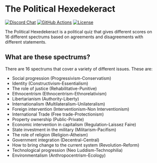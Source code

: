 # The Political Hexedekeract
[![Discord Chat](https://img.shields.io/discord/697903296396132474.svg)](https://discord.gg/ZCbGYGF)
[![GitHub Actions](https://github.com/deekts/political-hexedekeract/workflows/Build%20pages/badge.svg)](https://github.com/deekts/political-hexedekeract/actions)
[![License](https://img.shields.io/github/license/deekts/political-hexedekeract)](LICENSE)

The Political Hexedekeract is a political quiz that gives different scores on 16 different spectrums based on agreements and disagreements with different statements.

## What are these spectrums?
There are 16 spectrums that cover a variety of different issues. These are:

* Social progression (Progressivism-Conservatism)
* Identity (Constructivism-Essentialism)
* The role of justice (Rehabilitative-Punitive)
* Ethnocentrism (Ethnocentrism-Ethnorelativism)
* Libertarianism (Authority-Liberty)
* Internationalism (Multilateralism-Unilateralism)
* Foreign intervention (Interventionism-Non Interventionism)
* International Trade (Free trade-Protectionism)
* Property ownership (Public-Private)
* Economic intervention in capitalism (Regulation-Laissez Faire)
* State investment in the military (Militarism-Pacifism)
* The role of religion (Religion-Atheism)
* Government integration (Decentral-Central)
* How to bring change to the current system (Revolution-Reform)
* Technological progression (Neo Luddism-Technophilia)
* Environmentalism (Anthropocentrism-Ecology)

